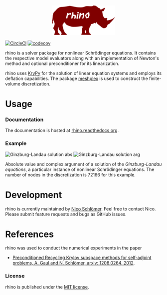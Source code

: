 <p align="center">
  <a href="https://github.com/nschloe/rhino"><img alt="logo" src="logo/logo.svg" width="40%"></a>
</p>

[![CircleCI](https://img.shields.io/circleci/project/github/nschloe/rhino/master.svg)](https://circleci.com/gh/nschloe/rhino/tree/master)
[![codecov](https://img.shields.io/codecov/c/github/nschloe/rhino.svg)](https://codecov.io/gh/nschloe/rhino)

rhino is a solver package for nonlinear Schrödinger equations. It contains the
respective model evaluators along with an implementation of Newton's method and
optional preconditioner for its linearization.

rhino uses [KryPy](https://github.com/andrenarchy/krypy) for the solution of
linear equation systems and employs its deflation capabilities. The package
[meshplex](https://github.com/nschloe/meshplex) is used to construct the
finite-volume discretization.

# Usage

### Documentation

The documentation is hosted at
[rhino.readthedocs.org](http://rhino.readthedocs.org).

### Example

![Ginzburg-Landau solution abs](https://nschloe.github.io/rhino/solution-abs.png)
![Ginzburg-Landau solution arg](https://nschloe.github.io/rhino/solution-arg.png)

Absolute value and complex argument of a solution of the _Ginzburg-Landau equations_, a
particular instance of nonlinear Schrödinger equations. The number of nodes in the
discretization is 72166 for this example.

# Development

rhino is currently maintained by [Nico Schlömer](https://github.com/nschloe). Feel free
to contact Nico. Please submit feature requests and bugs as GitHub issues.

# References

rhino was used to conduct the numerical experiments in the paper

- [Preconditioned Recycling Krylov subspace methods for self-adjoint problems, A. Gaul and N. Schlömer, arxiv: 1208.0264, 2012](http://arxiv.org/abs/1208.0264).

### License

rhino is published under the [MIT license](https://en.wikipedia.org/wiki/MIT_License).
